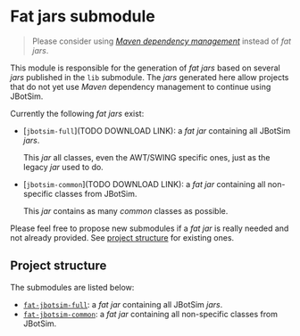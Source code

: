 # Fat jars submodule
> Please consider using [*Maven dependency management*](../README.md#versions) instead of *fat jars*. 

This module is responsible for the generation of *fat jars* based on several *jars* published in the `lib` submodule.
The *jars* generated here allow projects that do not yet use *Maven* dependency management to continue using JBotSim.
 

Currently the following *fat jars* exist:
* [`jbotsim-full`](TODO DOWNLOAD LINK): a *fat jar* containing all JBotSim *jars*.
  
  This *jar* all classes, even the AWT/SWING specific ones, just as the legacy *jar* used to do.
* [`jbotsim-common`](TODO DOWNLOAD LINK): a *fat jar* containing all non-specific classes from JBotSim.
  
  This *jar* contains as many *common* classes as possible. 

Please feel free to propose new submodules if a *fat jar* is really needed and not already provided. 
See [project structure](#project-structure) for existing ones.

 
## Project structure
The submodules are listed below:
* [`fat-jbotsim-full`](./fat-jbotsim-full/README.md): a *fat jar* containing all JBotSim *jars*.
* [`fat-jbotsim-common`](./fat-jbotsim-common/README.md): a *fat jar* containing all non-specific classes from JBotSim.

